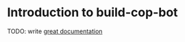 # Introduction to build-cop-bot

TODO: write [great documentation](http://jacobian.org/writing/what-to-write/)
